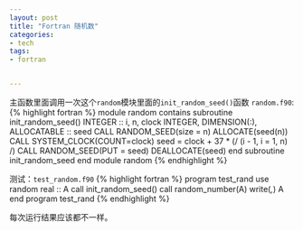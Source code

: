 ```yaml
---
layout: post
title: "Fortran 随机数"
categories:
- tech
tags:
- fortran


---
```


主函数里面调用一次这个`random`模块里面的`init_random_seed()`函数
`random.f90`:
    {% highlight fortran %}
    module random
        contains
        subroutine init_random_seed()
            INTEGER :: i, n, clock
            INTEGER, DIMENSION(:), ALLOCATABLE :: seed
            CALL RANDOM_SEED(size = n)
            ALLOCATE(seed(n))
            CALL SYSTEM_CLOCK(COUNT=clock)
            seed = clock + 37 * (/ (i - 1, i = 1, n) /)
            CALL RANDOM_SEED(PUT = seed)
            DEALLOCATE(seed)
        end subroutine init_random_seed
    end module random
    {% endhighlight %}

测试：`test_random.f90`
    {% highlight fortran %}
    program test_rand
        use random
        real :: A
        call init_random_seed()
        call random_number(A)
        write(*,*) A
    end program test_rand
    {% endhighlight %}

每次运行结果应该都不一样。
